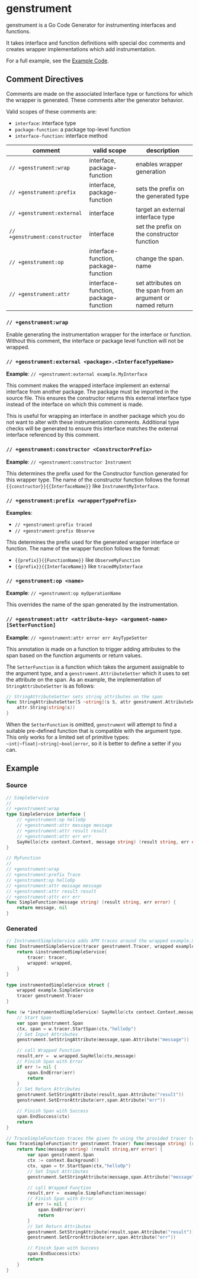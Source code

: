 # genstrument

genstrument is a Go Code Generator for instrumenting interfaces and functions.

It takes interface and function definitions with special doc comments and creates wrapper implementations
which add instrumentation.

For a full example, see the [Example Code](./example).

## Comment Directives

Comments are made on the associated Interface type or functions for which the wrapper is generated. 
These comments alter the generator behavior.

Valid scopes of these comments are:

- `interface`: interface type
- `package-function`:  a package top-level function
- `interface-function`: interface method


| comment                       | valid scope                          | description                                                 |
|-------------------------------|--------------------------------------|-------------------------------------------------------------|
| `// +genstrument:wrap`        | interface, package-function          | enables wrapper generation                                  |
| `// +genstrument:prefix`      | interface, package-function          | sets the prefix on the generated type                       |                 
| `// +genstrument:external`    | interface                            | target an external interface type                           |
| `// +genstrument:constructor` | interface                            | set the prefix on the constructor function                  |              
| `// +genstrument:op`          | interface-function, package-function | change the span. name                                       |              
| `// +genstrument:attr`        | interface-function, package-function | set attributes on the span from an argument or named return |

### `// +genstrument:wrap`

Enable generating the instrumentation wrapper for the interface or function.
Without this comment, the interface or package level function will not be wrapped.

### `// +genstrument:external <package>.<InterfaceTypeName>`

**Example**: `// +genstrument:external example.MyInterface`

This comment makes the wrapped interface implement an external
interface from another package. The package must be imported in the
source file. This ensures the constructor returns this external
interface type instead of the interface on which this comment is made.

This is useful for wrapping an interface in another package which you do not 
want to alter with these instrumentation comments.
Additional type checks will be generated to ensure this interface
matches the external interface referenced by this comment.

### `// +genstrument:constructor <ConstructorPrefix>`

**Example**: `// +genstrument:constructor Instrument`

This determines the prefix used for the Constructor function generated 
for this wrapper type. The name of the constructor function follows the format
`{{constructor}}{{InterfaceName}}` like `InstrumentMyInterface`.

### `// +genstrument:prefix <wrapperTypePrefix>`

**Examples**:

- `// +genstrument:prefix traced`
- `// +genstrument:prefix Observe`

This determines the prefix used for the generated wrapper interface or function.
The name of the wrapper function follows the format:

- `{{prefix}}{{FunctionName}}` like `ObserveMyFunction`
- `{{prefix}}{{InterfaceName}}` like `tracedMyInterface`

### `// +genstrument:op <name>`

**Example**: `// +genstrument:op myOperationName`

This overrides the name of the span generated by the instrumentation.

### `// +genstrument:attr <attribute-key> <argument-name> [SetterFunction]`

**Example**: `// +genstrument:attr error err AnyTypeSetter`

This annotation is made on a function to trigger adding attributes to the span based on the function arguments or return values.

The `SetterFunction` is a function which takes the argument assignable to the argument type, and a `genstrument.AttributeSetter`
which it uses to set the attribute on the span. As an example, the implementation of `StringAttributeSetter` is as follows:

```go
// StringAttributeSetter sets string attributes on the span
func StringAttributeSetter[S ~string](s S, attr genstrument.AttributeSetter) {
	attr.String(string(s))
}
```

When the `SetterFunction` is omitted, `genstrument` will attempt to find a suitable pre-defined
function that is compatible with the argument type. This only works for a limited set of primitive types:
`~int|~float|~string|~bool|error`, so it is better to define a setter if you can.

## Example

### Source

```go
// SimpleService
//
// +genstrument:wrap
type SimpleService interface {
	// +genstrument:op helloOp
	// +genstrument:attr message message
	// +genstrument:attr result result
	// +genstrument:attr err err
	SayHello(ctx context.Context, message string) (result string, err error)
}

// MyFunction
//
// +genstrument:wrap
// +genstrument:prefix Trace
// +genstrument:op helloOp
// +genstrument:attr message message
// +genstrument:attr result result
// +genstrument:attr err err
func SimpleFunction(message string) (result string, err error) {
	return message, nil
}
```

### Generated

```go
// InstrumentSimpleService adds APM traces around the wrapped example.SimpleService using the provided tracer.
func InstrumentSimpleService(tracer genstrument.Tracer, wrapped example.SimpleService) example.SimpleService {
    return &instrumentedSimpleService{
        tracer: tracer,
        wrapped: wrapped,
    }
}

type instrumentedSimpleService struct {
    wrapped example.SimpleService
    tracer genstrument.Tracer
}

func (w *instrumentedSimpleService) SayHello(ctx context.Context,message string) (result string,err error) {
    // Start Span
    var span genstrument.Span
    ctx, span = w.tracer.StartSpan(ctx,"helloOp")
    // Set Input Attributes
    genstrument.SetStringAttribute(message,span.Attribute("message"))

    // call Wrapped Function
    result,err =  w.wrapped.SayHello(ctx,message)
    // Finish Span with Error
    if err != nil {
        span.EndError(err)
        return
    }
    // Set Return Attributes
    genstrument.SetStringAttribute(result,span.Attribute("result"))
    genstrument.SetErrorAttribute(err,span.Attribute("err"))

    // Finish Span with Success
    span.EndSuccess(ctx)
    return
}

// TraceSimpleFunction traces the given fn using the provided tracer tr.
func TraceSimpleFunction(tr genstrument.Tracer) func(message string) (result string,err error)  {
    return func(message string) (result string,err error) {
        var span genstrument.Span
        ctx := context.Background()
        ctx, span = tr.StartSpan(ctx,"helloOp")
        // Set Input Attributes
        genstrument.SetStringAttribute(message,span.Attribute("message"))

        // call Wrapped Function
        result,err =  example.SimpleFunction(message)
        // Finish Span with Error
        if err != nil {
            span.EndError(err)
            return
        }
        // Set Return Attributes
        genstrument.SetStringAttribute(result,span.Attribute("result"))
        genstrument.SetErrorAttribute(err,span.Attribute("err"))

        // Finish Span with Success
        span.EndSuccess(ctx)
        return
    }
}
```
